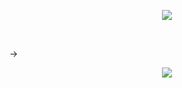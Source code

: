 
<p align="center"><img src="https://user-images.githubusercontent.com/65759092/181679135-0f830138-63a5-48bb-b6e6-a2bb08f6a0ae.png"></p>
<br/>


->

<p align="center"><img src="https://user-images.githubusercontent.com/65759092/181679329-de0dc55d-123a-40cd-b05f-3c108dde6b38.png"></p>
<br/>

